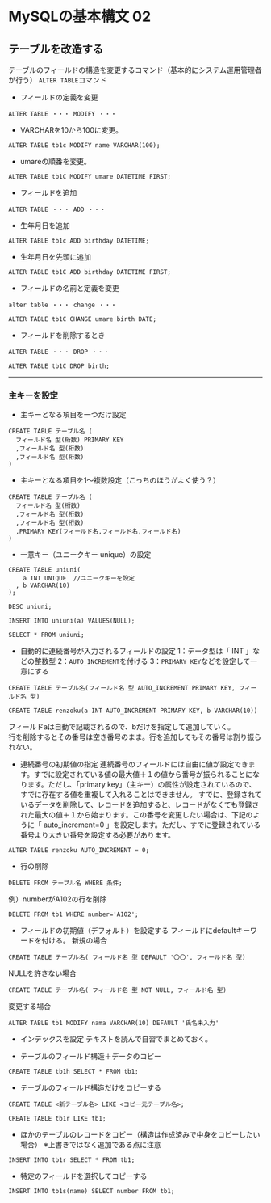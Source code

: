# MySQLの基本構文 02

## テーブルを改造する

テーブルのフィールドの構造を変更するコマンド（基本的にシステム運用管理者が行う）
`ALTER TABLE`コマンド
* フィールドの定義を変更
```
ALTER TABLE ・・・ MODIFY ・・・
```

* VARCHARを10から100に変更。
```
ALTER TABLE tb1c MODIFY name VARCHAR(100);
```

* umareの順番を変更。
```
ALTER TABLE tb1C MODIFY umare DATETIME FIRST;
```

* フィールドを追加
```
ALTER TABLE ・・・ ADD ・・・
```

* 生年月日を追加
```
ALTER TABLE tb1c ADD birthday DATETIME;
```

* 生年月日を先頭に追加
```
ALTER TABLE tb1C ADD birthday DATETIME FIRST;
```

* フィールドの名前と定義を変更
```
alter table ・・・ change ・・・
```
```
ALTER TABLE tb1C CHANGE umare birth DATE;
```

* フィールドを削除するとき
```
ALTER TABLE ・・・ DROP ・・・
```
```
ALTER TABLE tb1C DROP birth;
```

---


### 主キーを設定
* 主キーとなる項目を一つだけ設定
```
CREATE TABLE テーブル名 (
  フィールド名 型(桁数) PRIMARY KEY
  ,フィールド名 型(桁数)
  ,フィールド名 型(桁数)
)
```

* 主キーとなる項目を1～複数設定（こっちのほうがよく使う？）
```
CREATE TABLE テーブル名 (
  フィールド名 型(桁数)
  ,フィールド名 型(桁数)
  ,フィールド名 型(桁数)
  ,PRIMARY KEY(フィールド名,フィールド名,フィールド名)
)
```

* 一意キー（ユニークキー unique）の設定
```
CREATE TABLE uniuni(
    a INT UNIQUE  //ユニークキーを設定
  , b VARCHAR(10)
);
```

```
DESC uniuni;
```

```
INSERT INTO uniuni(a) VALUES(NULL);
```


```
SELECT * FROM uniuni;
```


* 自動的に連続番号が入力されるフィールドの設定
1：データ型は「 INT 」などの整数型
2：`AUTO_INCREMENT`を付ける
3：`PRIMARY KEY`などを設定して一意にする

```
CREATE TABLE テーブル名(フィールド名 型 AUTO_INCREMENT PRIMARY KEY, フィールド名 型)
```

```
CREATE TABLE renzoku(a INT AUTO_INCREMENT PRIMARY KEY, b VARCHAR(10))
```
フィールドaは自動で記載されるので、bだけを指定して追加していく。  
行を削除するとその番号は空き番号のまま。行を追加してもその番号は割り振られない。


* 連続番号の初期値の指定
連続番号のフィールドには自由に値が設定できます。すでに設定されている値の最大値＋１の値から番号が振られることになります。ただし、「primary key」（主キー）の属性が設定されているので、すでに存在する値を重複して入れることはできません。 すでに、登録されているデータを削除して、レコードを追加すると、レコードがなくても登録された最大の値＋１から始まります。この番号を変更したい場合は、下記のように「 auto_increment=0 」を設定します。ただし、すでに登録されている番号より大きい番号を設定する必要があります。

```
ALTER TABLE renzoku AUTO_INCREMENT = 0;
```


* 行の削除
```
DELETE FROM テーブル名 WHERE 条件;
```
例）numberがA102の行を削除
```
DELETE FROM tb1 WHERE number='A102';
```


* フィールドの初期値（デフォルト）を設定する
フィールドにdefaultキーワードを付ける。
新規の場合
```
CREATE TABLE テーブル名( フィールド名 型 DEFAULT '〇〇', フィールド名 型)
```

 NULLを許さない場合
```
CREATE TABLE テーブル名( フィールド名 型 NOT NULL, フィールド名 型)
```

変更する場合
```
ALTER TABLE tb1 MODIFY nama VARCHAR(10) DEFAULT '氏名未入力'
```


* インデックスを設定
テキストを読んで自習でまとめておく。

* テーブルのフィールド構造＋データのコピー
```
CREATE TABLE tb1h SELECT * FROM tb1;
```

* テーブルのフィールド構造だけをコピーする
```
CREATE TABLE <新テーブル名> LIKE <コピー元テーブル名>;
```

```
CREATE TABLE tb1r LIKE tb1;
```

* ほかのテーブルのレコードをコピー（構造は作成済みで中身をコピーしたい場合）
  ※上書きではなく追加である点に注意
```
INSERT INTO tb1r SELECT * FROM tb1;
```

* 特定のフィールドを選択してコピーする
```
INSERT INTO tb1s(name) SELECT number FROM tb1;
```

